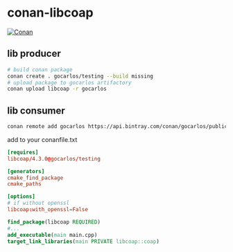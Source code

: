 # conan-libcoap

[![Conan](https://api.bintray.com/packages/gocarlos/public-conan/libcoap:gocarlos/images/download.svg) ](https://bintray.com/gocarlos/public-conan/libcoap:gocarlos/_latestVersion)

## lib producer

```bash
# build conan package
conan create . gocarlos/testing --build missing
# upload package to gocarlos artifactory
conan upload libcoap -r gocarlos
```

## lib consumer

```bash
conan remote add gocarlos https://api.bintray.com/conan/gocarlos/public-conan
```

add to your conanfile.txt

```toml
[requires]
libcoap/4.3.0@gocarlos/testing

[generators]
cmake_find_package
cmake_paths

[options]
# if without openssl
libcoap:with_openssl=False
```

```cmake
find_package(libcoap REQUIRED)
#...
add_executable(main main.cpp)
target_link_libraries(main PRIVATE libcoap::coap)
```
